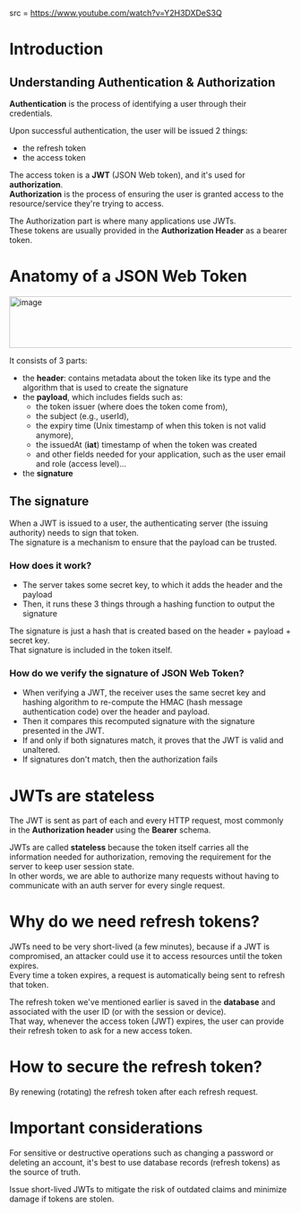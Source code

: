 src = https://www.youtube.com/watch?v=Y2H3DXDeS3Q  

# Introduction

## Understanding Authentication & Authorization

**Authentication** is the process of identifying a user through their credentials.  

Upon successful authentication, the user will be issued 2 things:
- the refresh token
- the access token

The access token is a **JWT** (JSON Web token), and it's used for **authorization**.  
**Authorization** is the process of ensuring the user is granted access to the resource/service they're trying to access.  

The Authorization part is where many applications use JWTs.  
These tokens are usually provided in the **Authorization Header** as a bearer token.  

# Anatomy of a JSON Web Token

<img width="681" height="92" alt="image" src="https://github.com/user-attachments/assets/5c9d9472-8feb-47c6-8098-ae6a037a595e" />

It consists of 3 parts:
- the **header**: contains metadata about the token like its type and the algorithm that is used to create the signature
- the **payload**, which includes fields such as:
  - the token issuer (where does the token come from),
  - the subject (e.g., userId),
  - the expiry time (Unix timestamp of when this token is not valid anymore),
  - the issuedAt (**iat**) timestamp of when the token was created
  - and other fields needed for your application, such as the user email and role (access level)...
- the **signature**

## The signature

When a JWT is issued to a user, the authenticating server (the issuing authority) needs to sign that token.  
The signature is a mechanism to ensure that the payload can be trusted.  

### How does it work?

- The server takes some secret key, to which it adds the header and the payload
- Then, it runs these 3 things through a hashing function to output the signature

The signature is just a hash that is created based on the header + payload + secret key.  
That signature is included in the token itself.  

### How do we verify the signature of JSON Web Token?

- When verifying a JWT, the receiver uses the same secret key and hashing algorithm to re-compute the HMAC (hash message authentication code) over the header and payload. 
- Then it compares this recomputed signature with the signature presented in the JWT.  
- If and only if both signatures match, it proves that the JWT is valid and unaltered.
- If signatures don't match, then the authorization fails

# JWTs are stateless

The JWT is sent as part of each and every HTTP request, most commonly in the **Authorization header** using the **Bearer** schema.  

JWTs are called **stateless** because the token itself carries all the information needed for authorization, removing the requirement for the server to keep user session state.  
In other words, we are able to authorize many requests without having to communicate with an auth server for every single request.

# Why do we need refresh tokens?

JWTs need to be very short-lived (a few minutes), because if a JWT is compromised, an attacker could use it to access resources until the token expires.  
Every time a token expires, a request is automatically being sent to refresh that token.  

The refresh token we've mentioned earlier is saved in the **database** and associated with the user ID (or with the session or device).  
That way, whenever the access token (JWT) expires, the user can provide their refresh token to ask for a new access token.  

# How to secure the refresh token?

By renewing (rotating) the refresh token after each refresh request.

# Important considerations

For sensitive or destructive operations such as changing a password or deleting an account, it's best to use database records (refresh tokens) as the source of truth.  

Issue short-lived JWTs to mitigate the risk of outdated claims and minimize damage if tokens are stolen.  
